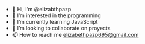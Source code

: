 - 👋 Hi, I’m @elizabthpazp
- 👀 I’m interested in the programming
- 🌱 I’m currently learning JavaScript
- 💞️ I’m looking to collaborate on proyects
- 📫 How to reach me  elizabethpazp695@gmail.com

<!---
elizabthpazp/elizabthpazp is a ✨ special ✨ repository because its `README.md` (this file) appears on your GitHub profile.
You can click the Preview link to take a look at your changes.
--->
